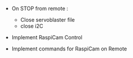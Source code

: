 - On STOP from remote :
  - Close servoblaster file
  - close i2C
  
- Implement RaspiCam Control

- Implement commands for RaspiCam on Remote

